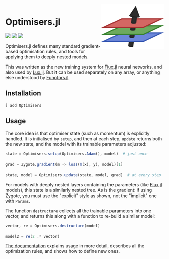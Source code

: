 <img align="right" width="200px" src="https://github.com/FluxML/Optimisers.jl/raw/master/docs/src/assets/logo.png">

# Optimisers.jl

<!-- [![][docs-stable-img]][docs-stable-url] -->
[![][docs-dev-img]][docs-dev-url]
[![][action-img]][action-url]
[![][coverage-img]][coverage-url] 

[docs-stable-img]: https://img.shields.io/badge/docs-stable-blue.svg
[docs-stable-url]: https://fluxml.ai/Optimisers.jl/stable/

[docs-dev-img]: https://img.shields.io/badge/docs-latest-blue.svg
[docs-dev-url]: https://fluxml.ai/Optimisers.jl/dev/

[action-img]: https://github.com/FluxML/Optimisers.jl/workflows/CI/badge.svg
[action-url]: https://github.com/FluxML/Optimisers.jl/actions

[coverage-img]: https://codecov.io/gh/FluxML/Optimisers.jl/branch/master/graph/badge.svg
[coverage-url]: https://codecov.io/gh/FluxML/Optimisers.jl

Optimisers.jl defines many standard gradient-based optimisation rules, and tools for applying them to deeply nested models.

This was written as the new training system for [Flux.jl](https://github.com/FluxML/Flux.jl) neural networks,
and also used by [Lux.jl](https://github.com/avik-pal/Lux.jl).
But it can be used separately on any array, or anything else understood by [Functors.jl](https://github.com/FluxML/Functors.jl).

## Installation

```julia
] add Optimisers
```

## Usage

The core idea is that optimiser state (such as momentum) is explicitly handled.
It is initialised by `setup`, and then at each step, `update` returns both the new
state, and the model with its trainable parameters adjusted:

```julia
state = Optimisers.setup(Optimisers.Adam(), model)  # just once

grad = Zygote.gradient(m -> loss(m(x), y), model)[1]

state, model = Optimisers.update(state, model, grad)  # at every step
```

For models with deeply nested layers containing the parameters (like [Flux.jl](https://github.com/FluxML/Flux.jl) models),
this state is a similarly nested tree. As is the gradient: if using Zygote, you must use the "explicit" style as shown,
not the "implicit" one with `Params`.

The function `destructure` collects all the trainable parameters into one vector,
and returns this along with a function to re-build a similar model:

```julia
vector, re = Optimisers.destructure(model)

model2 = re(2 .* vector)
```

[The documentation](https://fluxml.ai/Optimisers.jl/dev/) explains usage in more detail,
describes all the optimization rules, and shows how to define new ones.
